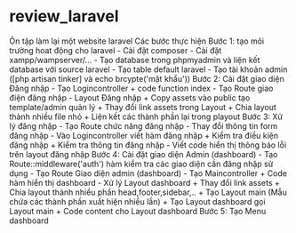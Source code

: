 # review_laravel
Ôn tập làm lại một website laravel
Các bước thực hiện 
Bước 1: tạo môi trường hoat động cho laravel
        - Cài đặt composer
        - Cài đặt xampp/wampserver/...
        - Tạo database trong phpmyadmin và liện kết database với source laravel
        - Tạo table default laravel
        - Tạo tài khoản admin ([php artisan tinker] và echo brcypte('mật khẩu'))
Bước 2: Cài đặt giao diện Đăng nhập
        - Tạo Logincontroller
                + code function index
        - Tạo Route giao điện đăng nhập
        - Layout Đăng nhập
                + Copy assets vào public tạo template/admin quản lý
                + Thay đổi link assets trong Layout
                + Chia layout thành nhiều file nhỏ
                + Liện kết các thành phần lại trong playout
Bước 3: Xử lý đăng nhập
        - Tạo Route chức năng đăng nhập
        - Thay đổi thông tin form đăng nhập
        - Vào Logincontroller viết hàm đăng nhập
                + Kiểm tra điều kiện đăng nhập
                + Kiểm tra thông tin đăng nhập
        - Viết code hiển thị thông báo lỗi trên layout đăng nhập
Bước 4: Cài đặt giao diện Admin (dashboard)
        - Tạo Route::middleware('auth') hàm kiểm tra các giao diện cần đăng nhập sử dụng
        - Tạo Route Giao diện admin (dashboard)
        - Tạo Maincontroller
                + Code hàm hiển thị dashboard
        - Xử lý Layout dashboard
                + Thay đổi link assets
                + Chia layout thành nhiều phần head,footer,sidebar,..
                + Tạo Layout main (Mẫu chứa các thành phần xuất hiện nhiều lần)
                + Tạo Layout dashboard gọi Layout main
                + Code content cho Layout dashboard
 Bước 5: Tạo Menu dashboard
        
         
         
         
         
         
         
         
         
         
         
         
         
         
         
         
         
         
         
         
         
         
         
         
         
         
         
         
         
